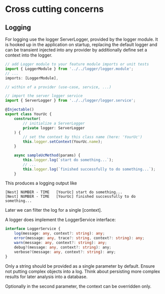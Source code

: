# Cross cutting concerns

## Logging

For logging use the logger ServerLogger, provided by the logger module. It is hooked up in the application on startup, replacing the default logger and can be transient injected into any provider by additionally define set a context into the logger.

```TypeScript
// add Logger module to your feature module imports or unit tests
import { LoggerModule } from '../../logger/logger.module';
// ...
imports: [LoggerModule],

```

```TypeScript
// within of a provider (use-case, service, ...)

// import the server logger service
import { ServerLogger } from '../../logger/logger.service';

@Injectable()
export class YourUc {
	constructor(
		// initialize a ServerLogger
		private logger: ServerLogger
	) {
        // set the context by this class name (here: 'YourUc')
		this.logger.setContext(YourUc.name);
	}

	async sampleUcMethod(params) {
        this.logger.log(`start do something...`);
		// ...
        this.logger.log(`finished successfully to do something...`);
	}
```

This produces a logging output like

```
[Nest] NUMBER - TIME   [YourUc] start do something...
[Nest] NUMBER - TIME   [YourUc] finished successfully to do something...
```

Later we can filter the log for a single [context].

A logger does implement the LoggerService interface:

```TypeScript
interface LoggerService {
    log(message: any, context?: string): any;
    error(message: any, trace?: string, context?: string): any;
    warn(message: any, context?: string): any;
    debug?(message: any, context?: string): any;
    verbose?(message: any, context?: string): any;
}
```

Only a string should be provided as a single parameter by default. Ensure not putting complex objects into a log. Think about persisting more complex results for later analysis into a database.

Optionally in the second parameter, the context can be overridden only.
